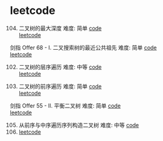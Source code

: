 # leetcode

104. 二叉树的最大深度 难度: 简单 [code](https://github.com/Qinweixiang1/leetcode/blob/main/BinaryTreeDepth.c)   
[leetcode](https://leetcode.cn/problems/maximum-depth-of-binary-tree/submissions/)

剑指 Offer 68 - I. 二叉搜索树的最近公共祖先 难度: 简单 [code](https://github.com/Qinweixiang1/leetcode/blob/main/lowestCommonAncestor.c)    
[leetcode](https://leetcode.cn/problems/er-cha-sou-suo-shu-de-zui-jin-gong-gong-zu-xian-lcof/)

102. 二叉树的层序遍历 难度: 中等 [code]()     
[leetcode](https://leetcode.cn/problems/binary-tree-level-order-traversal/)

144. 二叉树的前序遍历 难度: 简单 [code](https://github.com/Qinweixiang1/leetcode/blob/main/preorderTraversal.c)    
[leetcode](https://leetcode.cn/problems/binary-tree-preorder-traversal/)   

剑指 Offer 55 - II. 平衡二叉树 难度: 简单 [code](https://github.com/Qinweixiang1/leetcode/blob/main/isBalanced.c)     
[leetcode](https://leetcode.cn/problems/er-cha-shu-de-shen-du-lcof/)

105. 从前序与中序遍历序列构造二叉树 难度: 中等 [code](https://github.com/Qinweixiang1/leetcode/blob/main/buildTree.c)     
106. [leetcode](https://leetcode.cn/problems/construct-binary-tree-from-preorder-and-inorder-traversal/)
